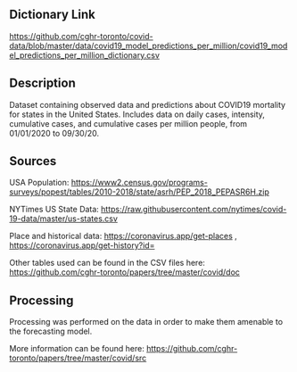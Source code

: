 ## Dictionary Link
https://github.com/cghr-toronto/covid-data/blob/master/data/covid19_model_predictions_per_million/covid19_model_predictions_per_million_dictionary.csv

## Description
Dataset containing observed data and predictions about COVID19 mortality for states in the United States. Includes data 
on daily cases, intensity, cumulative cases,  and cumulative cases per million people, from 01/01/2020 to 09/30/20. 

## Sources
USA Population: https://www2.census.gov/programs-surveys/popest/tables/2010-2018/state/asrh/PEP_2018_PEPASR6H.zip

NYTimes US State Data: https://raw.githubusercontent.com/nytimes/covid-19-data/master/us-states.csv

Place and historical data: https://coronavirus.app/get-places , https://coronavirus.app/get-history?id=

Other tables used can be found in the CSV files here:
https://github.com/cghr-toronto/papers/tree/master/covid/doc

## Processing
Processing was performed on the data in order to make them amenable to the forecasting model.

More information can be found here:
https://github.com/cghr-toronto/papers/tree/master/covid/src
